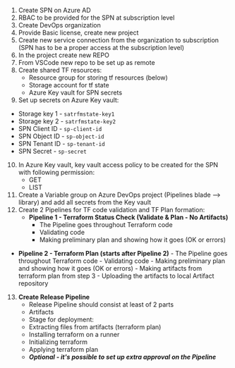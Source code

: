 1. Create SPN on Azure AD
2. RBAC to be provided for the SPN at subscription level
3. Create DevOps organization
4. Provide Basic license, create new project
5. Create new service connection from the organization to subscription (SPN has to be a proper access at the subscription level)
6. In the project create new REPO
7. From VSCode new repo to be set up as remote
8. Create shared TF resources:
	- Resource group for storing tf resources (below)
	- Storage account for tf state
	- Azure Key vault for SPN secrets
9. Set up secrets on Azure Key vault:
- Storage key 1 - `satrfmstate-key1`
- Storage key 2 - `satrfmstate-key2`
- SPN Client ID - `sp-client-id`
- SPN Object ID - `sp-object-id`
- SPN Tenant ID - `sp-tenant-id`
- SPN Secret - `sp-secret`
10. In Azure Key vault, key vault access policy to be created for the SPN with following permission:
	- GET
	- LIST
11. Create a Variable group on Azure DevOps project (Pipelines blade --> library) and add all secrets from the Key vault
12. Create 2 Pipelines for TF code validation and TF Plan formation:
	- **Pipeline 1 - Terraform Status Check (Validate & Plan - No Artifacts)**
		-  The Pipeline goes throughout Terraform code
		-  Validating code
		-  Making preliminary plan and showing how it goes (OK or errors)
- **Pipeline 2 - Terraform Plan (starts after Pipeline 2)**
		-  The Pipeline goes throughout Terraform code
		-  Validating code
		-  Making preliminary plan and showing how it goes (OK or errors)
		-  Making artifacts from terraform plan from step 3
		-  Uploading the artifacts to local Artifact repository
13. **Create Release Pipeline**
	- Release Pipeline should consist at least of 2 parts
	- Artifacts
	- Stage for deployment:
	- Extracting files from artifacts (terraform plan)
	- Installing terraform on a runner
	- Initializing terraform
	- Applying terraform plan
	- ***Optional - it's possible to set up extra approval on the Pipeline***